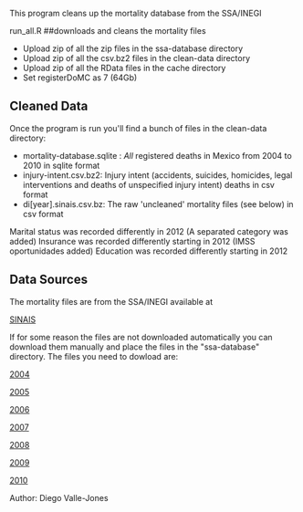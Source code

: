 This program cleans up the mortality database from the SSA/INEGI

run_all.R ##downloads and cleans the mortality files

* Upload zip of all the zip files in the ssa-database directory
* Upload zip of all the csv.bz2 files in the clean-data directory
* Upload zip of all the RData files in the cache directory
* Set registerDoMC as 7 (64Gb)

Cleaned Data
-------------

Once the program is run you'll find a  bunch of files in the clean-data directory:

* mortality-database.sqlite : *All* registered deaths in Mexico from 2004 to 2010 in sqlite format
* injury-intent.csv.bz2: Injury intent (accidents, suicides, homicides, legal interventions and deaths of unspecified injury intent) deaths in csv format
* di[year].sinais.csv.bz: The raw 'uncleaned' mortality files  (see below) in csv format

Marital status was recorded differently in 2012 (A separated category was added)
Insurance was recorded differently starting in 2012 (IMSS oportunidades added)
Education was recorded differently starting in 2012

Data Sources
------------

The mortality files are from the SSA/INEGI available at

[SINAIS](http://sinais.salud.gob.mx/basesdedatos/index.html#estatica)

If for some reason the files are not downloaded automatically you can download them manually and place the files in the "ssa-database" directory. The files you need to dowload are:

[2004](http://www.sinais.salud.gob.mx/descargas/zip/def2004.zip)

[2005](http://www.sinais.salud.gob.mx/descargas/zip/def2005.zip)

[2006](http://www.sinais.salud.gob.mx/descargas/zip/def2006.zip)

[2007](http://www.sinais.salud.gob.mx/descargas/zip/def2007.zip)

[2008](http://www.sinais.salud.gob.mx/descargas/zip/def2008.zip)

[2009](http://www.sinais.salud.gob.mx/descargas/zip/def2009.zip)

[2010](http://www.sinais.salud.gob.mx/descargas/zip/def2010.zip)

Author: Diego Valle-Jones
